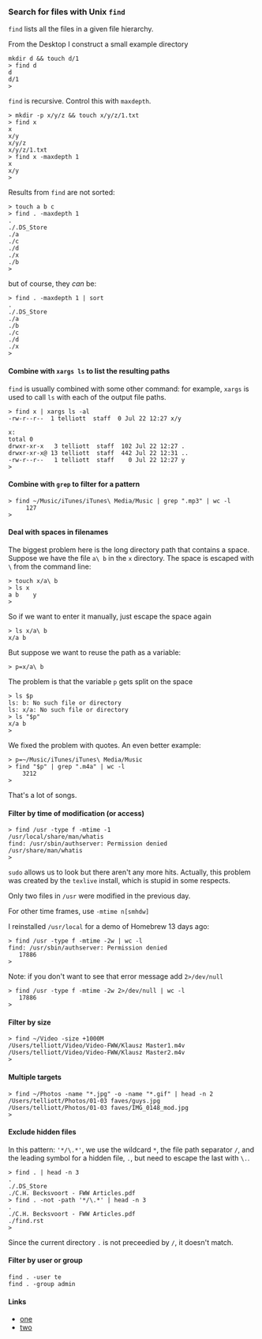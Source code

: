 ### Search for files with Unix `find`

`find` lists all the files in a given file hierarchy.

From the Desktop I construct a small example directory

```
mkdir d && touch d/1
> find d
d
d/1
>
```

``find`` is recursive.  Control this with ``maxdepth``.

```
> mkdir -p x/y/z && touch x/y/z/1.txt
> find x
x
x/y
x/y/z
x/y/z/1.txt
> find x -maxdepth 1
x
x/y
>
```

Results from ``find`` are not sorted:

```
> touch a b c
> find . -maxdepth 1
.
./.DS_Store
./a
./c
./d
./x
./b
>
```

but of course, they <i>can</i> be:

```
> find . -maxdepth 1 | sort
.
./.DS_Store
./a
./b
./c
./d
./x
> 
```

#### Combine with `xargs ls` to list the resulting paths

`find` is usually combined with some other command: for example, `xargs` is used to call `ls` with each of the output file paths.

```
> find x | xargs ls -al
-rw-r--r--  1 telliott  staff  0 Jul 22 12:27 x/y

x:
total 0
drwxr-xr-x   3 telliott  staff  102 Jul 22 12:27 .
drwxr-xr-x@ 13 telliott  staff  442 Jul 22 12:31 ..
-rw-r--r--   1 telliott  staff    0 Jul 22 12:27 y
>
```

#### Combine with `grep` to filter for a pattern


```
> find ~/Music/iTunes/iTunes\ Media/Music | grep ".mp3" | wc -l
     127
>
```

#### Deal with spaces in filenames

The biggest problem here is the long directory path that contains a space.  Suppose we have the file `a\ b` in the `x` directory.  The space is escaped with `\`  from the command line:

    > touch x/a\ b
    > ls x
    a b    y  
    >
 
So if we want to enter it manually, just escape the space again
 
```
> ls x/a\ b
x/a b
```

But suppose we want to reuse the path as a variable:

```
> p=x/a\ b
```
The problem is that the variable `p` gets split on the space

```
> ls $p
ls: b: No such file or directory
ls: x/a: No such file or directory
> ls "$p"
x/a b
>
```

We fixed the problem with quotes.  An even better example:

```
> p=~/Music/iTunes/iTunes\ Media/Music
> find "$p" | grep ".m4a" | wc -l
    3212
>
```

That's a lot of songs.

#### Filter by time of modification (or access)

```
> find /usr -type f -mtime -1 
/usr/local/share/man/whatis
find: /usr/sbin/authserver: Permission denied
/usr/share/man/whatis
>
```

`sudo` allows us to look but there aren't any more hits.  Actually, this problem was created by the `texlive` install, which is stupid in some respects.

Only two files in `/usr` were modified in the previous day.

For other time frames, use `-mtime n[smhdw]`

I reinstalled `/usr/local` for a demo of Homebrew 13 days ago:

```
> find /usr -type f -mtime -2w | wc -l
find: /usr/sbin/authserver: Permission denied
   17886
>
```

Note:  if you don't want to see that error message add `2>/dev/null`

```
> find /usr -type f -mtime -2w 2>/dev/null | wc -l
   17886
>
```

#### Filter by size

```
> find ~/Video -size +1000M
/Users/telliott/Video/Video-FWW/Klausz Master1.m4v
/Users/telliott/Video/Video-FWW/Klausz Master2.m4v
>
```

#### Multiple targets

```
> find ~/Photos -name "*.jpg" -o -name "*.gif" | head -n 2
/Users/telliott/Photos/01-03 faves/guys.jpg
/Users/telliott/Photos/01-03 faves/IMG_0148_mod.jpg
>
```

#### Exclude hidden files

In this pattern:  `'*/\.*'`, we use the wildcard `*`, the file path separator `/`, and the leading symbol for a hidden file, `.`, but need to escape the last with `\.`.

    > find . | head -n 3
    .
    ./.DS_Store
    ./C.H. Becksvoort - FWW Articles.pdf
    > find . -not -path '*/\.*' | head -n 3
    .
    ./C.H. Becksvoort - FWW Articles.pdf
    ./find.rst
    >

Since the current directory `.` is not preceedied by `/`, it doesn't match.

#### Filter by user or group

    find . -user te
    find . -group admin

#### Links

- [one](https://danielmiessler.com/study/find/) 
- [two](http://content.hccfl.edu/pollock/Unix/FindCmd.htm)
